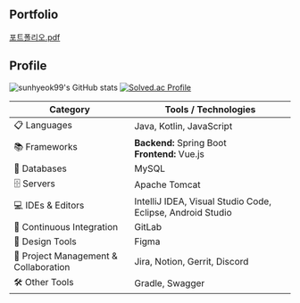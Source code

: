 ## Portfolio

[포트폴리오.pdf](https://github.com/user-attachments/files/17608015/default.pdf)




## Profile

![sunhyeok99's GitHub stats](https://github-readme-stats.vercel.app/api?username=sunhyeok99&show_icons=true&theme=radical)
[![Solved.ac Profile](http://mazassumnida.wtf/api/generate_badge?boj=kkn1312)](https://solved.ac/kkn1312)


<table>
  <thead>
    <tr>
      <th>Category</th>
      <th>Tools / Technologies</th>
    </tr>
  </thead>
  <tbody>
    <tr>
      <td>📋 Languages</td>
      <td>Java, Kotlin, JavaScript</td>
    </tr>
    <tr>
      <td>📚 Frameworks</td>
      <td>
        <strong>Backend:</strong> Spring Boot<br>
        <strong>Frontend:</strong> Vue.js<br>
      </td>
    </tr>
    <tr>
      <td>💾 Databases</td>
      <td>MySQL</td>
    </tr>
    <tr>
      <td>🗄️ Servers</td>
      <td>Apache Tomcat</td>
    </tr>
    <tr>
      <td>💻 IDEs & Editors</td>
      <td>IntelliJ IDEA, Visual Studio Code, Eclipse, Android Studio</td>
    </tr>
    <tr>
      <td>🔬 Continuous Integration</td>
      <td>GitLab </td>
    </tr>
    <tr>
      <td>🎨 Design Tools</td>
      <td>Figma</td>
    </tr>
    <tr>
      <td>🥅 Project Management & Collaboration</td>
      <td>Jira, Notion, Gerrit, Discord</td>
    </tr>
    <tr>
      <td>🛠️ Other Tools</td>
      <td>Gradle, Swagger</td>
    </tr>
  </tbody>
</table>
